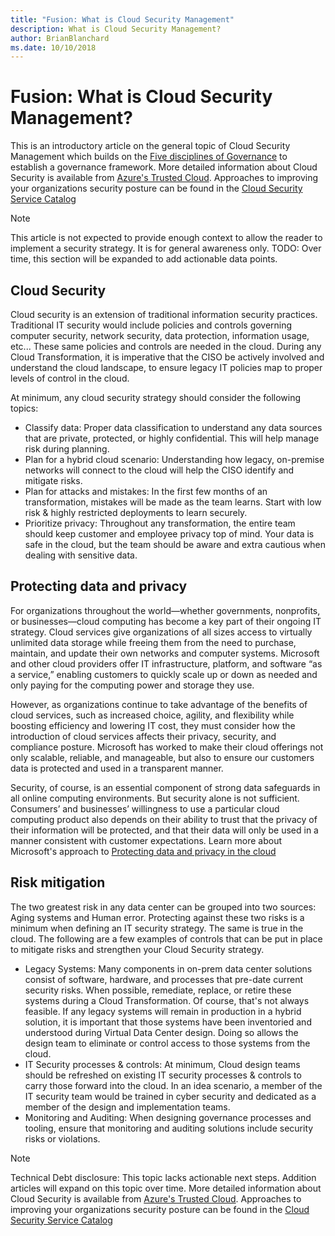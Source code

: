 ```yaml
---
title: "Fusion: What is Cloud Security Management"
description: What is Cloud Security Management?
author: BrianBlanchard
ms.date: 10/10/2018
---
```


# Fusion: What is Cloud Security Management?

This is an introductory article on the general topic of Cloud Security Management which builds on the [Five disciplines of Governance](../overview.md) to establish a governance framework. More detailed information about Cloud Security is available from [Azure's Trusted Cloud](https://azure.microsoft.com/en-us/overview/trusted-cloud/). Approaches to improving your organizations security posture can be found in the [Cloud Security Service Catalog](https://www.microsoft.com/en-us/security/information-protection)

> [!NOTE]
> This article is not expected to provide enough context to allow the reader to implement a security strategy. It is for general awareness only. TODO: Over time, this section will be expanded to add actionable data points.

## Cloud Security

Cloud security is an extension of traditional information security practices. Traditional IT security would include policies and controls governing computer security, network security, data protection, information usage, etc... These same policies and controls are needed in the cloud. During any Cloud Transformation, it is imperative that the CISO be actively involved and understand the cloud landscape, to ensure legacy IT policies map to proper levels of control in the cloud.

At minimum, any cloud security strategy should consider the following topics:

* Classify data: Proper data classification to understand any data sources that are private, protected, or highly confidential. This will help manage risk during planning.
* Plan for a hybrid cloud scenario: Understanding how legacy, on-premise networks will connect to the cloud will help the CISO identify and mitigate risks.
* Plan for attacks and mistakes: In the first few months of an transformation, mistakes will be made as the team learns. Start with low risk & highly restricted deployments to learn securely.
* Prioritize privacy: Throughout any transformation, the entire team should keep customer and employee privacy top of mind. Your data is safe in the cloud, but the team should be aware and extra cautious when dealing with sensitive data.

## Protecting data and privacy

For organizations throughout the world—whether governments, nonprofits, or businesses—cloud computing has become a key part of their ongoing IT strategy. Cloud services give organizations of all sizes access to virtually unlimited data storage while freeing them from the need to purchase, maintain, and update their own networks and computer systems. Microsoft and other cloud providers offer IT infrastructure, platform, and software “as a service,” enabling customers to quickly scale up or down as needed and only paying for the computing power and storage they use.

However, as organizations continue to take advantage of the benefits of cloud services, such as increased choice, agility, and flexibility while boosting efficiency and lowering IT cost, they must consider how the introduction of cloud services affects their privacy, security, and compliance posture. Microsoft has worked to make their cloud offerings not only scalable, reliable, and manageable, but also to ensure our customers data is protected and used in a transparent manner.

Security, of course, is an essential component of strong data safeguards in all online computing environments. But security alone is not sufficient. Consumers’ and businesses’ willingness to use a particular cloud computing product also depends on their ability to trust that the privacy of their information will be protected, and that their data will only be used in a manner consistent with customer expectations. Learn more about Microsoft's approach to [Protecting data and privacy in the cloud](https://go.microsoft.com/fwlink/?LinkId=808242&clcid=0x409)

## Risk mitigation

The two greatest risk in any data center can be grouped into two sources: Aging systems and Human error. Protecting against these two risks is a minimum when defining an IT security strategy. The same is true in the cloud. The following are a few examples of controls that can be put in place to mitigate risks and strengthen your Cloud Security strategy.

* Legacy Systems: Many components in on-prem data center solutions consist of software, hardware, and processes that pre-date current security risks. When possible, remediate, replace, or retire these systems during a Cloud Transformation. Of course, that's not always feasible. If any legacy systems will remain in production in a hybrid solution, it is important that those systems have been inventoried and understood during Virtual Data Center design. Doing so allows the design team to eliminate or control access to those systems from the cloud.
* IT Security processes & controls: At minimum, Cloud design teams should be refreshed on existing IT security processes & controls to carry those forward into the cloud. In an idea scenario, a member of the IT security team would be trained in cyber security and dedicated as a member of the design and implementation teams.
* Monitoring and Auditing: When designing governance processes and tooling, ensure that monitoring and auditing solutions include security risks or violations. 

> [!NOTE]
> Technical Debt disclosure: This topic lacks actionable next steps. Addition articles will expand on this topic over time. More detailed information about Cloud Security is available from [Azure's Trusted Cloud](https://azure.microsoft.com/en-us/overview/trusted-cloud/). Approaches to improving your organizations security posture can be found in the [Cloud Security Service Catalog](https://www.microsoft.com/en-us/security/information-protection)